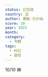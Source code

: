 ```yaml
---
status: 已完成
country: 法
author: 儒勒·凡尔纳
score: 10
year: 2021
month:
category:
  - 书籍
tags:
  - 科幻
  - 冒险
---
```

10/10 神
